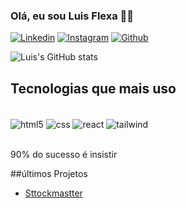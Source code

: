 ### Olá, eu sou Luis Flexa 👋🏾



[![Linkedin](https://img.shields.io/badge/LinkedIn-0077B5?style=for-the-badge&logo=linkedin&logoColor=white)](www.linkedin.com/in/luis-antonio-benjamim-flexa)
[![Instagram](https://img.shields.io/badge/Instagram-E4405F?style=for-the-badge&logo=instagram&logoColor=white)]([www.linkedin.com/in/luis-antonio-benjamim-flexa](https://www.instagram.com/luis_flexa/))
[![Github](https://img.shields.io/badge/GitHub-100000?style=for-the-badge&logo=github&logoColor=white)]([https://github.com/LuisBFlexa)

![Luis's GitHub stats](https://github-readme-stats.vercel.app/api?username=LuisBFlexa&show=reviews,discussions_started,discussions_answered,prs_merged,prs_merged_percentage)

## Tecnologias que mais uso 

<div style = "display: inline_block"><br>
    <img align="center" alt="html5" src="https://img.shields.io/badge/HTML-239120?style=for-the-badge&logo=html5&logoColor=white">
    <img align="center" alt="css" src="https://img.shields.io/badge/CSS-239120?&style=for-the-badge&logo=css3&logoColor=white">
    <img align="center" alt="react" src="https://img.shields.io/badge/react%20os-0088CC?style=for-the-badge&logo=reactos&logoColor=white">
    <img align="center" alt="tailwind" src="https://img.shields.io/badge/Tailwind_CSS-38B2AC?style=for-the-badge&logo=tailwind-css&logoColor=white">

</div> <br/>

90% do sucesso é insistir 

##últimos Projetos
- [Sttockmastter](https://github.com/annalujansen/controle_sttockmasterr) <br/>

